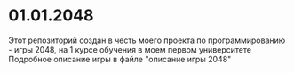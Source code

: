# 01.01.2048
Этот репозиторий создан в честь моего проекта по программированию - игры 2048, на 1 курсе обучения в моем первом университете
Подробное описание игры в файле "описание игры 2048"
